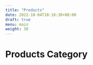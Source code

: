 ```yaml
---
title: "Products"
date: 2022-10-04T18:18:30+08:00
draft: true
menu: main
weight: 30
---
```


# Products Category